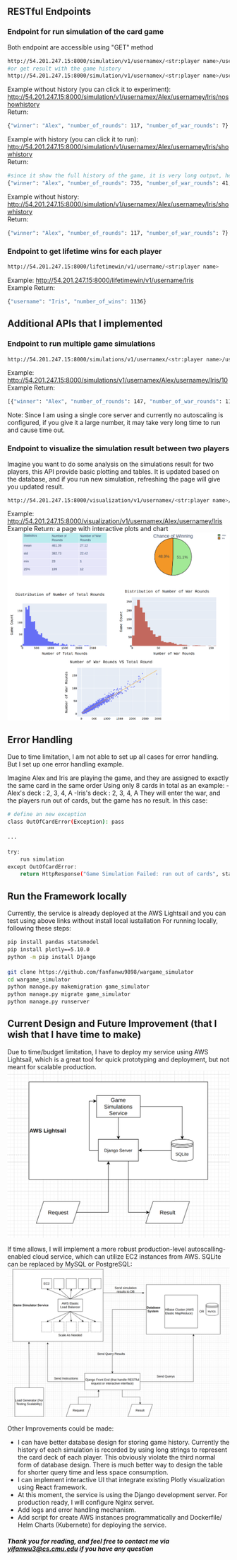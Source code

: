 
## RESTful Endpoints
### Endpoint for run simulation of the card game
Both endpoint are accessible using "GET" method
```sh
http://54.201.247.15:8000/simulation/v1/usernamex/<str:player name>/usernamey/<str:player name>/noshowhistory
#or get result with the game history
http://54.201.247.15:8000/simulation/v1/usernamex/<str:player name>/usernamey/<str:player name>/showhistory
```
Example without history (you can click it to experiment): http://54.201.247.15:8000/simulation/v1/usernamex/Alex/usernamey/Iris/noshowhistory
<br>
Return:
```sh
{"winner": "Alex", "number_of_rounds": 117, "number_of_war_rounds": 7}
```
Example with history (you can click it to run): http://54.201.247.15:8000/simulation/v1/usernamex/Alex/usernamey/Iris/showhistory
<br>
Return:
```sh
#since it show the full history of the game, it is very long output, here I only show the top several lines.
{"winner": "Alex", "number_of_rounds": 735, "number_of_war_rounds": 41, "game_history": {"0": {"round_num": 0, "Alex": "black-clubs_5->black-clubs_2->black-clubs_A....", "Iris": "black-clubs_4->black-clubs_6->red-hearts_4->black-spades_8->red-diamonds_J->black-spades_k->red-hearts_k->red-diamonds ...}
```

Example without history: http://54.201.247.15:8000/simulation/v1/usernamex/Alex/usernamey/Iris/showhistory 
<br>
Return:
```sh
{"winner": "Alex", "number_of_rounds": 117, "number_of_war_rounds": 7}
```

### Endpoint to get lifetime wins for each player
```sh
http://54.201.247.15:8000/lifetimewin/v1/username/<str:player name>
```
Example: http://54.201.247.15:8000/lifetimewin/v1/username/Iris
<br>
Example Return:
```sh
{"username": "Iris", "number_of_wins": 1136}
```

## Additional APIs that I implemented
### Endpoint to run multiple game simulations
```sh
http://54.201.247.15:8000/simulations/v1/usernamex/<str:player name>/usernamey/<str:player name>/<int:number of simulation to run>
```
Example: http://54.201.247.15:8000/simulations/v1/usernamex/Alex/usernamey/Iris/10
<br>
Example Return:
```sh
[{"winner": "Alex", "number_of_rounds": 147, "number_of_war_rounds": 11}, {"winner": "Iris", "number_of_rounds": 127, "number_of_war_rounds": 5}, {"winner": "Alex", "number_of_rounds": 494, "number_of_war_rounds": 28}, {"winner": "Alex", "number_of_rounds": 363, "number_of_war_rounds": 23}, {"winner": "Iris", "number_of_rounds": 174, "number_of_war_rounds": 12}, {"winner": "Iris", "number_of_rounds": 798, "number_of_war_rounds": 52}, {"winner": "Iris", "number_of_rounds": 1265, "number_of_war_rounds": 79}, {"winner": "Alex", "number_of_rounds": 186, "number_of_war_rounds": 22} ...]
```

Note: Since I am using a single core server and currently no autoscaling is configured, if you give it a large number, it may take very long time to run and cause time out. 

### Endpoint to visualize the simulation result between two players
Imagine you want to do some analysis on the simulations result for two players, this API provide basic plotting and tables. It is updated based on the database, and if you run new simulation, refreshing the page will give you updated result.
```sh
http://54.201.247.15:8000/visualization/v1/usernamex/<str:player name>/usernamey/<str:player name>
```
Example: http://54.201.247.15:8000/visualization/v1/usernamex/Alex/usernamey/Iris
<br>
Example Return: a page with interactive plots and chart
![](analysis_portal.png)

## Error Handling
Due to time limitation, I am not able to set up all cases for error handling. But I set up one error handling example.

Imagine Alex and Iris are playing the game, and they are assigned to exactly the same card in the same order
Using only 8 cards in total as an example:
-Alex's deck : 2, 3, 4, A
-Iris's deck : 2, 3, 4, A
They will enter the war, and the players run out of cards, but the game has no result. In this case:
```sh
# define an new exception
class OutOfCardError(Exception): pass

...

try:
    run simulation
except OutOfCardError:
    return HttpResponse("Game Simulation Failed: run out of cards", status=204)
```
## Run the Framework locally
Currently, the service is already deployed at the AWS Lightsail and you can test using above links without install local iustallation
For running locally, following these steps:
```sh
pip install pandas statsmodel
pip install plotly==5.10.0
python -m pip install Django

git clone https://github.com/fanfanwu9898/wargame_simulator
cd wargame_simulator 
python manage.py makemigration game_simulator
python manage.py migrate game_simulator
python manage.py runserver
```
## Current Design and Future Improvement (that I wish that I have time to make)
Due to time/budget limitation, I have to deploy my service using AWS Lightsail, which is a great tool for quick prototyping and deployment, but not meant for scalable production. 
![](current_structure.png)

If time allows, I will implement a more robust production-level autoscalling-enabled cloud service, which can utilize EC2 instances from AWS. SQLite can be replaced by MySQL or PostgreSQL:
![](ideal_structure.png)

Other Improvements could be made:
- I can have better database design for storing game history.
 Currently the history of each simulation is recorded by using long strings to represent the card deck of each player. This obviously violate the third normal form of database design. There is much better way to design the table for shorter query time and less space consumption.
- I can implement interactive UI that integrate existing Plotly visualization using React framework.
- At this moment, the service is using the Django development server. For production ready, I will configure Nginx server. 
- Add logs and error handling mechanism.
- Add script for create AWS instances programmatically and Dockerfile/ Helm Charts (Kubernete) for deploying the service.
##### Thank you for reading, and feel free to contact me via yifanwu3@cs.cmu.edu if you have any question
